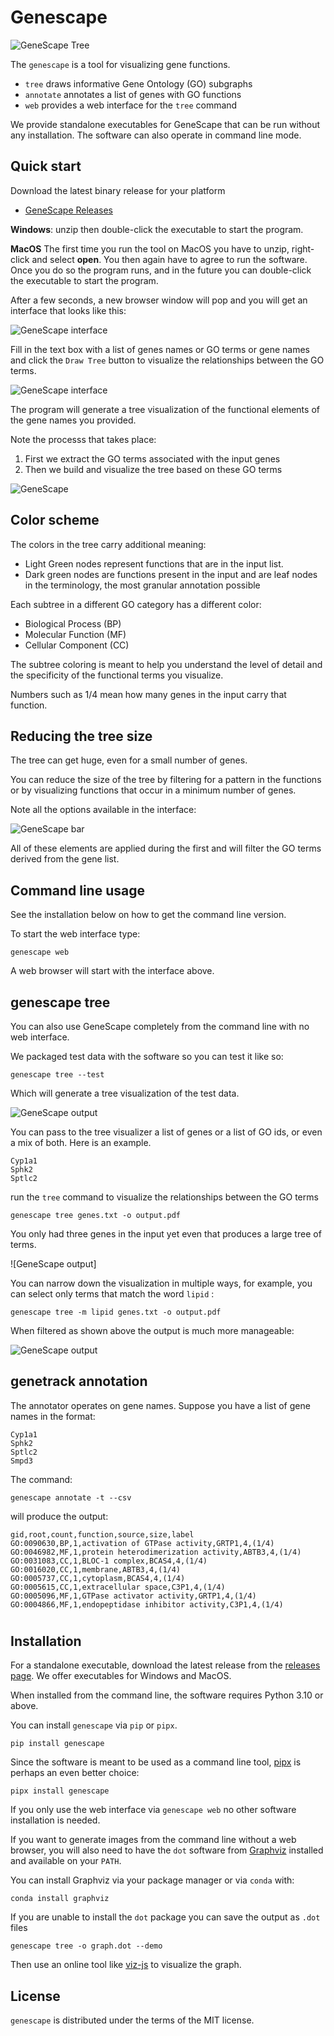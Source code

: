 # Genescape

![GeneScape Tree][tree]

[tree]: https://github.com/ialbert/genescape-central/blob/main/docs/images/interface-tree.png

The `genescape` is a tool for visualizing gene functions. 


* `tree` draws informative Gene Ontology (GO) subgraphs
* `annotate` annotates a list of genes with GO functions
* `web` provides a web interface for the `tree` command

We provide standalone executables for GeneScape that can be run  without any installation. The software can also operate in command line mode.

## Quick start

Download the latest binary release for your platform

* [GeneScape Releases][releases]

[releases]: https://github.com/ialbert/genescape-central/releases

**Windows**: unzip then double-click the executable to start the program.

**MacOS** The first time you run the tool on MacOS you have to unzip, right-click and select **open**. You then again have to agree to run the software. Once you do so the program runs, and in the future you can double-click the executable to start the program.

After a few seconds, a new browser window will pop and you will get an interface that looks like this:

![GeneScape interface][iface1]

[iface1]: https://github.com/ialbert/genescape-central/blob/main/docs/images/interface-empty.png

Fill in the text box with a list of genes names or GO terms or gene names and click the `Draw Tree` button to visualize the relationships between the GO terms.

![GeneScape interface][iface2]

[iface2]: https://github.com/ialbert/genescape-central/blob/main/docs/images/interface-help.png

The program will generate a tree visualization of the functional elements of the gene names you provided.

Note the processs that takes place:

1. First we extract the GO terms associated with the input genes 
2. Then we build and visualize the tree based on these GO terms 

![GeneScape][tree]

## Color scheme

The colors in the tree carry additional meaning:

- Light Green nodes represent functions that are in the input list.
- Dark green nodes are functions present in the input and are leaf nodes in the terminology, the most granular annotation possible 

Each subtree in a different GO category has a different color:
  - Biological Process (BP)
  - Molecular Function (MF)
  - Cellular Component (CC)

The subtree coloring is meant to help you understand the level of detail and the specificity of the functional terms you visualize.

Numbers such as 1/4 mean how many genes in the input carry that function.


## Reducing the tree size

The tree can get huge, even for a small number of genes. 

You can reduce the size of the tree by filtering for a pattern in the functions or by visualizing functions that occur in a minimum number of genes.

Note all the options available in the interface:

![GeneScape bar][bar]

[bar]: https://github.com/ialbert/genescape-central/blob/main/docs/images/interface-bar.png

All of these elements are applied during the first and will filter the GO terms derived from the gene list.

## Command line usage

See the installation below on how to get the command line version.

To start the web interface type:

```console
genescape web
```

A web browser will start with the interface above.

## genescape tree

You can also use GeneScape completely from the command line with no web interface.

We packaged test data with the software so you can test it like so:

```console
genescape tree --test
```

Which will generate a tree visualization of the test data.

![GeneScape output][out1]

[out1]: https://github.com/ialbert/genescape-central/blob/main/docs/images/genescape-output1.png

You can pass to the tree visualizer a list of genes or a list of GO ids, or even a mix of both. Here is an example.

```
Cyp1a1
Sphk2
Sptlc2
```

run the `tree` command to visualize the relationships between the GO terms 

```console
genescape tree genes.txt -o output.pdf
```

You only had three genes in the input yet even that produces a large tree of terms.

![GeneScape output]

[out2]: https://github.com/ialbert/genescape-central/blob/main/docs/images/genescape-output2.png

You can narrow down the visualization in multiple ways, for example, you can select only terms that match the word `lipid` :

```console
genescape tree -m lipid genes.txt -o output.pdf
```

When filtered as shown above the output is much more manageable:

![GeneScape output][out3]

[out3]: https://github.com/ialbert/genescape-central/blob/main/docs/images/genescape-output3.png

## genetrack annotation

The annotator operates on gene names. Suppose you have a list of gene names in the format:

```
Cyp1a1
Sphk2
Sptlc2
Smpd3
```

The command:

```console
genescape annotate -t --csv
```

will produce the output:

```
gid,root,count,function,source,size,label
GO:0090630,BP,1,activation of GTPase activity,GRTP1,4,(1/4)
GO:0046982,MF,1,protein heterodimerization activity,ABTB3,4,(1/4)
GO:0031083,CC,1,BLOC-1 complex,BCAS4,4,(1/4)
GO:0016020,CC,1,membrane,ABTB3,4,(1/4)
GO:0005737,CC,1,cytoplasm,BCAS4,4,(1/4)
GO:0005615,CC,1,extracellular space,C3P1,4,(1/4)
GO:0005096,MF,1,GTPase activator activity,GRTP1,4,(1/4)
GO:0004866,MF,1,endopeptidase inhibitor activity,C3P1,4,(1/4)
```


#
## Installation

For a standalone executable, download the latest release from the [releases page][releases]. We offer executables for Windows and MacOS.

When installed from the command line, the software requires Python 3.10 or above. 

You can install `genescape` via `pip` or `pipx`.

```console
pip install genescape
```

Since the software is meant to be used as a command line tool, [pipx][pipx] is perhaps an even better choice:

```console
pipx install genescape
```

If you only use the web interface via `genescape web` no other software installation is needed.

If you want to generate images from the command line without a web browser, you will also need to have the `dot` software from [Graphviz](https://graphviz.org/) installed and available on your `PATH`. 

You can install Graphviz via your package manager or via `conda` with:

```console  
conda install graphviz
```

[pipx]: https://pipx.pypa.io/stable/

If you are unable to install the `dot` package you can save the output as `.dot` files 

```console
genescape tree -o graph.dot --demo
```

Then use an online tool like [viz-js][viz] to visualize the graph.

[viz]: https://viz-js.com/ 

## License

`genescape` is distributed under the terms of the MIT license. 
